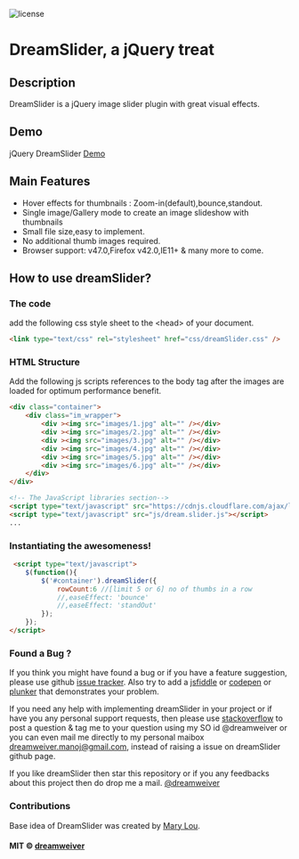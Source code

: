 ![license](https://img.shields.io/badge/license-MIT-blue.svg)

DreamSlider, a jQuery treat
=============

Description
----------------
DreamSlider is a jQuery image slider plugin with great visual effects.

Demo
----------------
jQuery DreamSlider [Demo](https://dreamweiver.github.io/dreamSlider/)

Main Features
----------------
+    Hover effects for thumbnails : Zoom-in(default),bounce,standout.
+    Single image/Gallery mode to create an image slideshow with thumbnails
+    Small file size,easy to implement.
+    No additional thumb images required.
+    Browser support: v47.0,Firefox v42.0,IE11+ & many more to come.

How to use dreamSlider?
--------------------

### The code ###
add the following css style sheet to the &lt;head&gt; of your document.
```html
<link type="text/css" rel="stylesheet" href="css/dreamSlider.css" />
```

### HTML Structure ###
Add the following js scripts references to the body tag after the images are loaded for optimum performance benefit.
```html
<div class="container">
    <div class="im_wrapper">
        <div ><img src="images/1.jpg" alt="" /></div>
        <div ><img src="images/2.jpg" alt="" /></div>
        <div ><img src="images/3.jpg" alt="" /></div>
        <div ><img src="images/4.jpg" alt="" /></div>
        <div ><img src="images/5.jpg" alt="" /></div>
        <div ><img src="images/6.jpg" alt="" /></div>
    </div>
</div>

<!-- The JavaScript libraries section-->
<script type="text/javascript" src="https://cdnjs.cloudflare.com/ajax/libs/jquery/2.1.4/jquery.min.js"></script>
<script type="text/javascript" src="js/dream.slider.js"></script>
...
```

### Instantiating the awesomeness! ###
```html
 <script type="text/javascript">
    $(function(){
        $('#container').dreamSlider({
            rowCount:6 //[limit 5 or 6] no of thumbs in a row
            //,easeEffect: 'bounce'
            //,easeEffect: 'standOut'
        });
    });
</script>
```

### Found a Bug ? ###
If you think you might have found a bug or if you have a feature suggestion, please use github [issue tracker](https://github.com/dreamweiver/dreamSlider/issues/new). Also try to add a [jsfiddle](http://jsfiddle.net) or [codepen](http://codepen.io) or [plunker](http://http://plnkr.co) that demonstrates your problem.

If you need any help with implementing dreamSlider in your project or if have you any personal support requests, then please use [stackoverflow](https://stackoverflow.com/) to post a question & tag me to your question using my SO id @dreamweiver or you can even mail me directly to my personal maibox dreamweiver.manoj@gmail.com, instead of raising a issue on dreamSlider github page.

If you like dreamSlider then star this repository or if you any feedbacks about this project then do drop me a mail.
[@dreamweiver](mailto:dreamweiver.manoj@gmail.com)

### Contributions ###
Base idea of DreamSlider was created by [Mary Lou](http://tympanus.net/codrops/author/crnacura/).

#### MIT © [dreamweiver](http://stackoverflow.com/users/1677272/dreamweiver)

